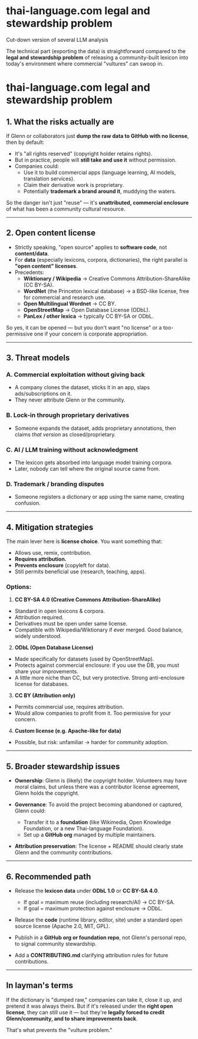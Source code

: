# thai-language.com legal and stewardship problem

Cut-down version of several LLM analysis

The technical part (exporting the data) is straightforward compared to the **legal and stewardship problem** of releasing a community-built lexicon into today's environment where commercial "vultures" can swoop in. 

# thai-language.com legal and stewardship problem

## 1. What the risks actually are

If Glenn or collaborators just **dump the raw data to GitHub with no license**, then by default:

* It's "all rights reserved" (copyright holder retains rights).
* But in practice, people will **still take and use it** without permission.
* Companies could:
  * Use it to build commercial apps (language learning, AI models, translation services).
  * Claim their derivative work is proprietary.
  * Potentially **trademark a brand around it**, muddying the waters.

So the danger isn't just "reuse" — it's **unattributed, commercial enclosure** of what has been a community cultural resource.

---

## 2. Open content license

* Strictly speaking, "open source" applies to **software code**, not **content/data**.
* For **data** (especially lexicons, corpora, dictionaries), the right parallel is **"open content" licenses**.
* Precedents:
    * **Wiktionary / Wikipedia** → Creative Commons Attribution-ShareAlike (CC BY-SA).
    * **WordNet** (the Princeton lexical database) → a BSD-like license, free for commercial and research use.
    * **Open Multilingual Wordnet** → CC BY.
    * **OpenStreetMap** → Open Database License (ODbL).
    * **PanLex / other lexica** → typically CC BY-SA or ODbL.

So yes, it can be opened — but you don't want "no license" or a too-permissive one if your concern is corporate appropriation.

---

## 3. Threat models

### A. **Commercial exploitation without giving back**

* A company clones the dataset, sticks it in an app, slaps ads/subscriptions on it.
* They never attribute Glenn or the community.

### B. **Lock-in through proprietary derivatives**

* Someone expands the dataset, adds proprietary annotations, then claims *that version* as closed/proprietary.

### C. **AI / LLM training without acknowledgment**

* The lexicon gets absorbed into language model training corpora.
* Later, nobody can tell where the original source came from.

### D. **Trademark / branding disputes**

* Someone registers a dictionary or app using the same name, creating confusion.

---

## 4. Mitigation strategies

The main lever here is **license choice**. You want something that:

* Allows use, remix, contribution.
* **Requires attribution.**
* **Prevents enclosure** (copyleft for data).
* Still permits beneficial use (research, teaching, apps).

### Options:

1. **CC BY-SA 4.0 (Creative Commons Attribution-ShareAlike)**

  * Standard in open lexicons & corpora.
  * Attribution required.
  * Derivatives must be open under same license.
  * Compatible with Wikipedia/Wiktionary if ever merged.
  Good balance, widely understood.

2. **ODbL (Open Database License)**

  * Made specifically for datasets (used by OpenStreetMap).
  * Protects against commercial enclosure: if you use the DB, you must share your improvements.
  * A little more niche than CC, but very protective.
  Strong anti-enclosure license for databases.

3. **CC BY (Attribution only)**

  * Permits commercial use, requires attribution.
  * Would allow companies to profit from it.
  Too permissive for your concern.

4. **Custom license (e.g. Apache-like for data)**

  * Possible, but risk: unfamiliar → harder for community adoption.

---

## 5. Broader stewardship issues

* **Ownership**: Glenn is (likely) the copyright holder. Volunteers may have moral claims, but unless there was a contributor license agreement, Glenn holds the copyright.
* **Governance**: To avoid the project becoming abandoned or captured, Glenn could:

  * Transfer it to a **foundation** (like Wikimedia, Open Knowledge Foundation, or a new Thai-language Foundation).
  * Set up a **GitHub org** managed by multiple maintainers.
* **Attribution preservation**: The license + README should clearly state Glenn and the community contributions.

---

## 6. Recommended path

* Release the **lexicon data** under **ODbL 1.0** or **CC BY-SA 4.0**.

  * If goal = maximum reuse (including research/AI) → CC BY-SA.
  * If goal = maximum protection against enclosure → ODbL.
* Release the **code** (runtime library, editor, site) under a standard open source license (Apache 2.0, MIT, GPL).
* Publish in a **GitHub org or foundation repo**, not Glenn's personal repo, to signal community stewardship.
* Add a **CONTRIBUTING.md** clarifying attribution rules for future contributions.

---

##  In layman's terms

If the dictionary is "dumped raw," companies can take it, close it up, and pretend it was always theirs.
But if it's released under the **right open license**, they can still use it — but they're **legally forced to credit Glenn/community, and to share improvements back**.

That's what prevents the "vulture problem."

